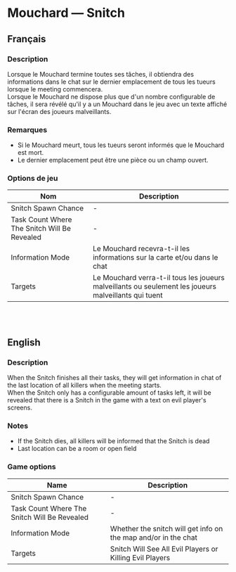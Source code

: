 # Mouchard — Snitch

## Français

### Description

Lorsque le Mouchard termine toutes ses tâches, il obtiendra des informations dans le chat sur le dernier emplacement de tous les tueurs lorsque le meeting commencera.<br>
Lorsque le Mouchard ne dispose plus que d'un nombre configurable de tâches, il sera révélé qu'il y a un Mouchard dans le jeu avec un texte affiché sur l'écran des joueurs malveillants.

### Remarques

* Si le Mouchard meurt, tous les tueurs seront informés que le Mouchard est mort.
* Le dernier emplacement peut être une pièce ou un champ ouvert.

### Options de jeu

| Nom | Description |
| -------------- | --------------------- |
| Snitch Spawn Chance | - |
| Task Count Where The Snitch Will Be Revealed | - |
| Information Mode | Le Mouchard recevra-t-il les informations sur la carte et/ou dans le chat |
| Targets | Le Mouchard verra-t-il tous les joueurs malveillants ou seulement les joueurs malveillants qui tuent |

<br><br>

## English

### Description

When the Snitch finishes all their tasks, they will get information in chat of the last location of all killers when the meeting starts.<br>
When the Snitch only has a configurable amount of tasks left, it will be revealed that there is a Snitch in the game with a text on evil player's screens.

### Notes

* If the Snitch dies, all killers will be informed that the Snitch is dead
* Last location can be a room or open field

### Game options

| Name | Description |
| -------------- | --------------------- |
| Snitch Spawn Chance | - |
| Task Count Where The Snitch Will Be Revealed | - |
| Information Mode | Whether the snitch will get info on the map and/or in the chat |
| Targets | Snitch Will See All Evil Players or Killing Evil Players |
